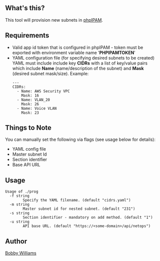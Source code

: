 ## What's this?
This tool will provision new subnets in [phpIPAM](https://phpipam.net/).

## Requirements
- Valid app id token that is configured in phpIPAM - token must be exported with environment variable name '**PHPIPAMTOKEN**'
- YAML configuration file (for specifying desired subnets to be created) 
    YAML must include include key **CIDRs** with a list of key/value pairs which include **Name** (name/description of the subnet) and **Mask** (desired subnet mask/size). Example:
    ```
    ---
    CIDRs:
      - Name: AWS Security VPC 
        Mask: 16
      - Name: VLAN_20
        Mask: 26
      - Name: Voice VLAN
        Mask: 23
    ```
## Things to Note
You can manually set the following via flags (see usage below for details):

- YAML config file
- Master subnet Id
- Section identifier
- Base API URL

## Usage
```
Usage of ./prog
  -f string
        Specify the YAML filename. (default "cidrs.yaml")
  -m string
        Master subnet id for nested subnet. (default "231")
  -s string
        Section identifier - mandatory on add method. (default "1")
  -u string
        API base URL. (default "https://<some-domain>/api/netops")
```

## Author
[Bobby Williams](https://www.linkedin.com/in/bobby-williams-48222450)